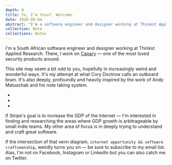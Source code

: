 ```yaml
---
depth: 0
title: Yo, I’m Yusuf. Welcome.
date: 2020-08-04
abstract: "I'm a software engineer and designer working at Thinkst Applied Research. There, I work on Canary — one of the most loved security products around. If Stripe's goal is to increase the GDP of the internet — I'm interested in finding and researching the areas where GDP growth is arbitrageable by small indie teams. My other area of focus is in deeply trying to understand and craft great software."
collection: Note
collections: Notes
---
```

I'm a South African software engineer and designer working at Thinkst Applied Research. There, I work on [Canary](https://canary.tools/) — one of the most loved security products around.

This site may seem a bit odd to you, hopefully in increasingly weird and wonderful ways. It's my attempt at what Cory Doctrow calls an outboard brain. It's also deeply, profoundly and heavily inspired by the work of Andy Matuschak and his note taking system.
- <inter-link href="notes"></inter-link>
- <inter-link href="about-this-site"></inter-link>
- <inter-link href="colophon"></inter-link>

If Stripe's goal is to increase the GDP of the internet — I'm interested in finding and researching the areas where GDP growth is arbitrageable by small indie teams. My other area of focus is in deeply trying to understand and craft great software.

If the intersection of that venn diagram, `internet opportunity && software craftsmanship`, weirdly turns you on — be sure to subscribe to my email list. Alas, I'm not on Facebook, Instagram or LinkedIn but you can also catch me on Twitter.